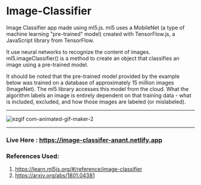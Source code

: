 # Image-Classifier

Image Classifier app made using ml5.js. ml5 uses a MobileNet (a type of machine learning "pre-trained" model) created with TensorFlow.js, a JavaScript library from TensorFlow.

It use neural networks to recognize the content of images. ml5.imageClassifier() is a method to create an object that classifies an image using a pre-trained model.

It should be noted that the pre-trained model provided by the example below was trained on a database of approximately 15 million images (ImageNet). The ml5 library accesses this model from the cloud. What the algorithm labels an image is entirely dependent on that training data - what is included, excluded, and how those images are labeled (or mislabeled).

---

![ezgif com-animated-gif-maker-2](https://github.com/user-attachments/assets/9b9007e4-d5dc-4f2a-a1db-7daf77273e26)


---

### Live Here : https://image-classifer-anant.netlify.app

### References Used:
1) https://learn.ml5js.org/#/reference/image-classifier
2) https://arxiv.org/abs/1801.04381
